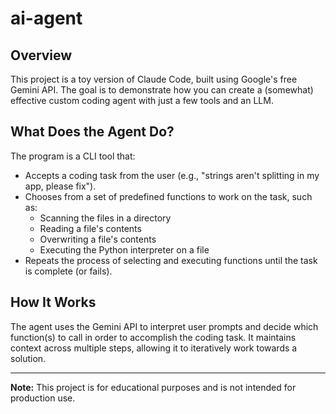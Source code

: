 # ai-agent

## Overview

This project is a toy version of Claude Code, built using Google's free Gemini API. The goal is to demonstrate how you can create a (somewhat) effective custom coding agent with just a few tools and an LLM.

## What Does the Agent Do?

The program is a CLI tool that:

- Accepts a coding task from the user (e.g., "strings aren't splitting in my app, please fix").
- Chooses from a set of predefined functions to work on the task, such as:
  - Scanning the files in a directory
  - Reading a file's contents
  - Overwriting a file's contents
  - Executing the Python interpreter on a file
- Repeats the process of selecting and executing functions until the task is complete (or fails).

## How It Works

The agent uses the Gemini API to interpret user prompts and decide which function(s) to call in order to accomplish the coding task. It maintains context across multiple steps, allowing it to iteratively work towards a solution.

---

**Note:** This project is for educational purposes and is not intended for production use.